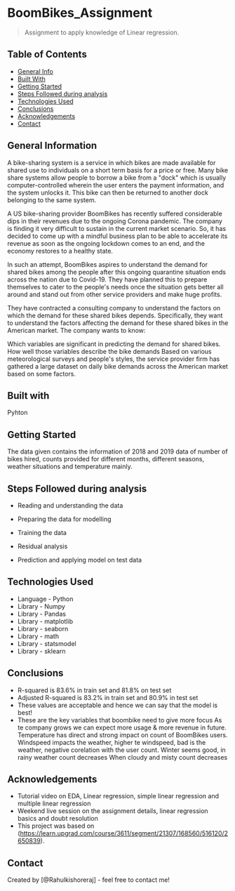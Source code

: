 # BoomBikes_Assignment
> Assignment to apply knowledge of Linear regression.


## Table of Contents
* [General Info](#general-information)
* [Built With](#built-with)
* [Getting Started](#getting-started)
* [Steps Followed during analysis](#steps-followed-during-analysis)
* [Technologies Used](#technologies-used)
* [Conclusions](#conclusions)
* [Acknowledgements](#acknowledgements)
* [Contact](#contact)

## General Information
A bike-sharing system is a service in which bikes are made available for shared use to individuals on a short term basis for a price or free. Many bike share systems allow people to borrow a bike from a "dock" which is usually computer-controlled wherein the user enters the payment information, and the system unlocks it. This bike can then be returned to another dock belonging to the same system.

A US bike-sharing provider BoomBikes has recently suffered considerable dips in their revenues due to the ongoing Corona pandemic. The company is finding it very difficult to sustain in the current market scenario. So, it has decided to come up with a mindful business plan to be able to accelerate its revenue as soon as the ongoing lockdown comes to an end, and the economy restores to a healthy state.

In such an attempt, BoomBikes aspires to understand the demand for shared bikes among the people after this ongoing quarantine situation ends across the nation due to Covid-19. They have planned this to prepare themselves to cater to the people's needs once the situation gets better all around and stand out from other service providers and make huge profits.

They have contracted a consulting company to understand the factors on which the demand for these shared bikes depends. Specifically, they want to understand the factors affecting the demand for these shared bikes in the American market. The company wants to know:

Which variables are significant in predicting the demand for shared bikes.
How well those variables describe the bike demands
Based on various meteorological surveys and people's styles, the service provider firm has gathered a large dataset on daily bike demands across the American market based on some factors.

## Built with
Pyhton

## Getting Started
The data given contains the information of 2018 and 2019 data of number of bikes hired, counts provided for different months, different seasons, weather situations and temperature mainly.

## Steps Followed during analysis
* Reading and understanding the data

* Preparing the data for modelling

* Training the data

* Residual analysis

* Prediction and applying model on test data

## Technologies Used
- Language - Python
- Library - Numpy
- Library - Pandas
- Library - matplotlib
- Library - seaborn
- Library - math
- Library - statsmodel
- Library - sklearn

## Conclusions
- R-squared is 83.6% in train set and 81.8% on test set
- Adjusted R-squared is 83.2% in train set and 80.9% in test set
- These values are acceptable and hence we can say that the model is best!
- These are the key variables that boombike need to give more focus
As te company grows we can expect more usage & more revenue in future.
Temperature has direct and strong impact on count of BoomBikes users.
Windspeed impacts the weather, higher te windspeed, bad is the weather, negative corelation with the user count.
Winter seems good, in rainy weather count decreases
When cloudy and misty count decreases

## Acknowledgements
- Tutorial video on EDA, Linear regression, simple linear regression and multiple linear regression
- Weekend live session on the assignment details, linear regression basics and doubt resolution
- This project was based on (https://learn.upgrad.com/course/3611/segment/21307/168560/516120/2650839).


## Contact
Created by [@Rahulkishoreraj] - feel free to contact me!
